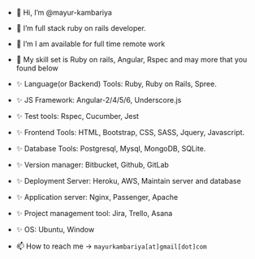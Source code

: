 - 👋 Hi, I’m @mayur-kambariya
- 👀 I’m full stack ruby on rails developer.
- 🌱 I’m I am available for full time remote work
- 💞️ My skill set is Ruby on rails, Angular, Rspec and may more that you found below
- ✨ Language(or Backend) Tools:  Ruby, Ruby on Rails, Spree.
- ✨ JS Framework:  Angular-2/4/5/6, Underscore.js
- ✨ Test tools: Rspec, Cucumber, Jest
- ✨ Frontend Tools:  HTML, Bootstrap, CSS, SASS,  Jquery, Javascript.
- ✨ Database Tools:  Postgresql, Mysql, MongoDB, SQLite.
- ✨ Version manager:  Bitbucket, Github, GitLab
- ✨ Deployment Server:  Heroku, AWS, Maintain server and database
- ✨ Application server: Nginx, Passenger, Apache
- ✨ Project management tool: Jira, Trello, Asana 
- ✨ OS:  Ubuntu, Window

- 📫 How to reach me -> `mayurkambariya[at]gmail[dot]com`

<!---
mayur-kambariya/mayur-kambariya is a ✨ special ✨ repository because its `README.md` (this file) appears on your GitHub profile.
You can click the Preview link to take a look at your changes.
--->

